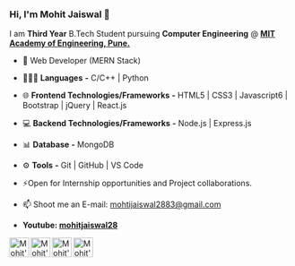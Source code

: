 ### Hi, I'm Mohit Jaiswal 👋

I am **Third Year** B.Tech Student pursuing **Computer Engineering** @ **[MIT Academy of Engineering, Pune.](https://mitaoe.ac.in/)**

- 🔭 Web Developer (MERN Stack)
- 🧑🏻‍💻 **Languages** **-** C/C++ | Python
- 🌐 **Frontend Technologies/Frameworks** **-** HTML5 | CSS3 | Javascript6 | Bootstrap | jQuery | React.js
- 💻 **Backend Technologies/Frameworks** **-**  Node.js | Express.js
- 📊 **Database** **-**  MongoDB
- ⚙️ **Tools** **-** Git | GitHub | VS Code 
- ⚡Open for Internship opportunities and Project collaborations.
- 📫 Shoot me an E-mail: mohtijaiswal2883@gmail.com


- **Youtube: [mohitjaiswal28](https://www.youtube.com/@mohitjaiswal28)**

<a href="https://www.linkedin.com/in/mohitjaiswal28/">
  <img align="left" alt="Mohit's LinkdeIn" width="35px" src="https://img.icons8.com/color/2x/linkedin--v4.png" />
</a>

<a href="https://twitter.com/mohitjaiswal28_">
  <img align="left" alt="Mohit's Twitter" width="35px" src="https://freelogopng.com/images/all_img/1690643591twitter-x-logo-png.png" />
</a>

<a href="https://www.instagram.com/mohitjaiswal.28/">
  <img align="left" alt="Mohit's Instagram" width="35px" src="https://img.icons8.com/color/2x/instagram-new.png" />
</a>

<a href="https://mohitjaiswal.com/">
  <img align="left" alt="Mohit's Instagram" width="35px" src="https://img.icons8.com/?size=512&id=103413&format=png" />
</a>

